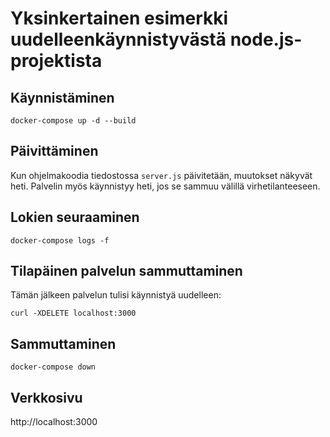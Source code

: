 # Yksinkertainen esimerkki uudelleenkäynnistyvästä node.js-projektista

## Käynnistäminen

`docker-compose up -d --build`

## Päivittäminen

Kun ohjelmakoodia tiedostossa `server.js` päivitetään, muutokset näkyvät heti.
Palvelin myös käynnistyy heti, jos se sammuu välillä virhetilanteeseen.

## Lokien seuraaminen

`docker-compose logs -f`

## Tilapäinen palvelun sammuttaminen

Tämän jälkeen palvelun tulisi käynnistyä uudelleen:

`curl -XDELETE localhost:3000`

## Sammuttaminen

`docker-compose down`

## Verkkosivu

http://localhost:3000
